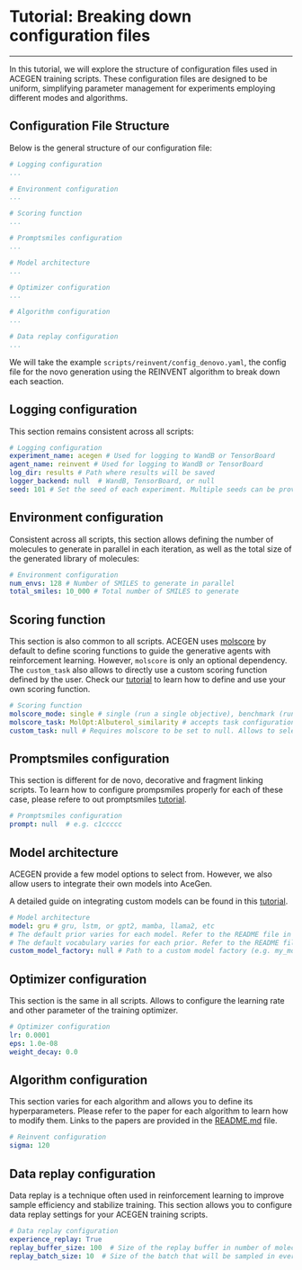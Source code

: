 # Tutorial: Breaking down configuration files

---

In this tutorial, we will explore the structure of configuration files used in ACEGEN training scripts. These configuration files are designed to be uniform, simplifying parameter management for experiments employing different modes and algorithms.

## Configuration File Structure

Below is the general structure of our configuration file:

```yaml
# Logging configuration
...

# Environment configuration
...

# Scoring function
...

# Promptsmiles configuration
...

# Model architecture
...

# Optimizer configuration
...

# Algorithm configuration
...

# Data replay configuration
...
```

We will take the example `scripts/reinvent/config_denovo.yaml`, the config file for the novo generation using the REINVENT algorithm to break down each seaction.

## Logging configuration

This section remains consistent across all scripts:


```yaml
# Logging configuration
experiment_name: acegen # Used for logging to WandB or TensorBoard
agent_name: reinvent # Used for logging to WandB or TensorBoard
log_dir: results # Path where results will be saved
logger_backend: null  # WandB, TensorBoard, or null
seed: 101 # Set the seed of each experiment. Multiple seeds can be provided as a list for sequential experiments, e.g., [101, 102, 103]
```

## Environment configuration

Consistent across all scripts, this section allows defining the number of molecules to generate in parallel in each iteration, as well as the total size of the generated library of molecules:

```yaml
# Environment configuration
num_envs: 128 # Number of SMILES to generate in parallel
total_smiles: 10_000 # Total number of SMILES to generate
```

## Scoring function

This section is also common to all scripts. ACEGEN uses [molscore](https://github.com/MorganCThomas/MolScore) by default to define scoring functions to guide the generative agents with reinforcement learning. However, `molscore` is only an optional dependency. The `custom_task` also allows to directly use a custom scoring function defined by the user. Check our [tutorial](tutorials/adding_custom_model.md) to learn how to define and use your own scoring function.

```yaml
# Scoring function
molscore_mode: single # single (run a single objective), benchmark (run multiple), or curriculum (run a sequence)
molscore_task: MolOpt:Albuterol_similarity # accepts task configuration path (JSON), benchmark (preset only), or curriculum task (preset only). In this case it select a specific ibjective from the MolOpt benchmark
custom_task: null # Requires molscore to be set to null. Allows to select a custom scoting function.
```

## Promptsmiles configuration

This section is different for de novo, decorative and fragment linking scripts. To learn how to configure prompsmiles properly for each of these case, please refere to out promptsmiles [tutorial](tutorials/using_promptsmiles.md).

```yaml
# Promptsmiles configuration
prompt: null  # e.g. c1ccccc
```

## Model architecture

ACEGEN provide a few model options to select from. However, we also allow users to integrate their own models into AceGen.

A detailed guide on integrating custom models can be found in this [tutorial](tutorials/adding_custom_model.md).

```yaml
# Model architecture
model: gru # gru, lstm, or gpt2, mamba, llama2, etc
# The default prior varies for each model. Refer to the README file in the root directory for more information.
# The default vocabulary varies for each prior. Refer to the README file in the root directory for more information.
custom_model_factory: null # Path to a custom model factory (e.g. my_module.create_model)
```

## Optimizer configuration

This section is the same in all scripts. Allows to configure the learning rate and other parameter of the training optimizer.

```yaml
# Optimizer configuration
lr: 0.0001
eps: 1.0e-08
weight_decay: 0.0
```

## Algorithm configuration

This section varies for each algorithm and allows you to define its hyperparameters. Please refer to the paper for each algorithm to learn how to modify them. Links to the papers are provided in the [README.md](https://github.com/Acellera/acegen-open) file.

```yaml
# Reinvent configuration
sigma: 120
```

## Data replay configuration

Data replay is a technique often used in reinforcement learning to improve sample efficiency and stabilize training. This section allows you to configure data replay settings for your ACEGEN training scripts.

```yaml
# Data replay configuration
experience_replay: True
replay_buffer_size: 100  # Size of the replay buffer in number of molecules
replay_batch_size: 10  # Size of the batch that will be sampled in every iteration to mix with the data generated by the RL agent.
```
